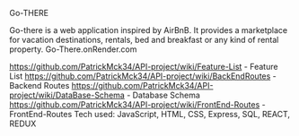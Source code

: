 Go-THERE

Go-there is a web application inspired by AirBnB. It provides a marketplace for vacation destinations, rentals, bed and breakfast or any kind of rental property. Go-There.onRender.com

https://github.com/PatrickMck34/API-project/wiki/Feature-List - Feature List
https://github.com/PatrickMck34/API-project/wiki/BackEndRoutes - Backend Routes
https://github.com/PatrickMck34/API-project/wiki/DataBase-Schema - Database Schema 
https://github.com/PatrickMck34/API-project/wiki/FrontEnd-Routes - FrontEnd-Routes
Tech used:
JavaScript, HTML, CSS, Express, SQL, REACT, REDUX